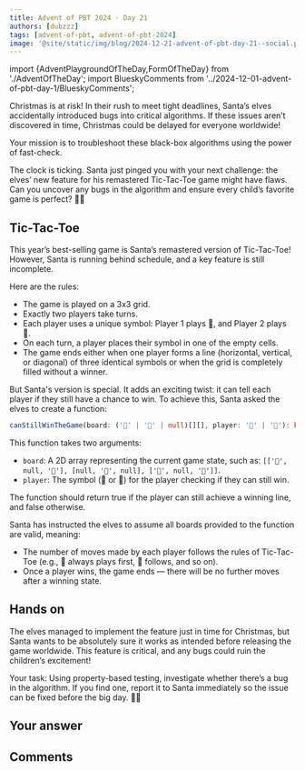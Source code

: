 ```yaml
---
title: Advent of PBT 2024 · Day 21
authors: [dubzzz]
tags: [advent-of-pbt, advent-of-pbt-2024]
image: '@site/static/img/blog/2024-12-21-advent-of-pbt-day-21--social.png'
---
```


import {AdventPlaygroundOfTheDay,FormOfTheDay} from './AdventOfTheDay';
import BlueskyComments from '../2024-12-01-advent-of-pbt-day-1/BlueskyComments';

Christmas is at risk! In their rush to meet tight deadlines, Santa’s elves accidentally introduced bugs into critical algorithms. If these issues aren’t discovered in time, Christmas could be delayed for everyone worldwide!

Your mission is to troubleshoot these black-box algorithms using the power of fast-check.

The clock is ticking. Santa just pinged you with your next challenge: the elves’ new feature for his remastered Tic-Tac-Toe game might have flaws. Can you uncover any bugs in the algorithm and ensure every child’s favorite game is perfect? 🎄✨

<!--truncate-->

## Tic-Tac-Toe

This year’s best-selling game is Santa’s remastered version of Tic-Tac-Toe! However, Santa is running behind schedule, and a key feature is still incomplete.

Here are the rules:

- The game is played on a 3x3 grid.
- Exactly two players take turns.
- Each player uses a unique symbol: Player 1 plays 🎄, and Player 2 plays 🎁.
- On each turn, a player places their symbol in one of the empty cells.
- The game ends either when one player forms a line (horizontal, vertical, or diagonal) of three identical symbols or when the grid is completely filled without a winner.

But Santa's version is special. It adds an exciting twist: it can tell each player if they still have a chance to win. To achieve this, Santa asked the elves to create a function:

```ts
canStillWinTheGame(board: ('🎄' | '🎁' | null)[][], player: '🎄' | '🎁'): boolean;
```

This function takes two arguments:

- `board`: A 2D array representing the current game state, such as: `[['🎄', null, '🎄'], [null, '🎄', null], ['🎁', null, '🎁']]`.
- `player`: The symbol (🎄 or 🎁) for the player checking if they can still win.

The function should return true if the player can still achieve a winning line, and false otherwise.

Santa has instructed the elves to assume all boards provided to the function are valid, meaning:

- The number of moves made by each player follows the rules of Tic-Tac-Toe (e.g., 🎄 always plays first, 🎁 follows, and so on).
- Once a player wins, the game ends — there will be no further moves after a winning state.

## Hands on

The elves managed to implement the feature just in time for Christmas, but Santa wants to be absolutely sure it works as intended before releasing the game worldwide. This feature is critical, and any bugs could ruin the children’s excitement!

Your task: Using property-based testing, investigate whether there’s a bug in the algorithm. If you find one, report it to Santa immediately so the issue can be fixed before the big day. 🎄✨

<AdventPlaygroundOfTheDay />

## Your answer

<FormOfTheDay />

## Comments

<BlueskyComments url="" />
